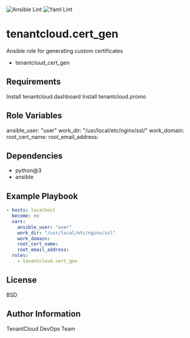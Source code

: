 
![Ansible Lint](https://github.com/tenantcloud/ansible-role-cert-gen/workflows/Ansible%20Lint/badge.svg?branch-master)
![Yaml Lint](https://github.com/tenantcloud/ansible-role-cert-gen/workflows/Yaml%20Lint/badge.svg?branch-master)

tenantcloud.cert_gen
=========

Ansible role for generating custom certificates

  - tenantcloud_cert_gen

Requirements
------------

Install tenantcloud.dashboard
Install tenantcloud.promo

Role Variables
--------------

ansible_user: "user"
work_dir: "/usr/local/etc/nginx/ssl/"
work_domain: 
root_cert_name: 
root_email_address: 

Dependencies
------------

  - python@3
  - ansible

Example Playbook
----------------

```yaml
- hosts: localhost
  become: no
  vars:
    ansible_user: "user"
    work_dir: "/usr/local/etc/nginx/ssl"
    work_domain: 
    root_cert_name: 
    root_email_address: 
  roles:
    - tenantcloud.cert_gen
```

License
-------

BSD

Author Information
------------------

TenantCloud DevOps Team
